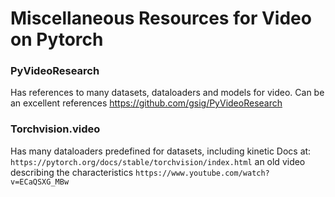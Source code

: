 # Miscellaneous Resources for Video on Pytorch


### PyVideoResearch
Has references to many datasets, dataloaders and models for video. Can be an excellent references
https://github.com/gsig/PyVideoResearch


### Torchvision.video
Has many dataloaders predefined for datasets, including kinetic
Docs at: ```https://pytorch.org/docs/stable/torchvision/index.html```
an old video describing the characteristics ``` https://www.youtube.com/watch?v=ECaQSXG_MBw ```
